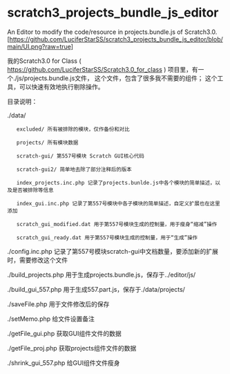 # scratch3_projects_bundle_js_editor
An Editor to modify the code/resource in projects.bundle.js of Scratch3.0.
[https://github.com/LuciferStarSS/scratch3_projects_bundle_js_editor/blob/main/UI.png?raw=true]

我的Scratch3.0 for Class ( https://github.com/LuciferStarSS/Scratch3.0_for_class ) 项目里，有一个./js/projects.bundle.js文件，
这个文件，包含了很多我不需要的组件；
这个工具，可以快速有效地执行剔除操作。

目录说明：

./data/

       excluded/ 所有被排除的模块，仅作备份和对比
       
       projects/ 所有模块数据
       
       scratch-gui/ 第557号模块 Scratch GUI核心代码
       
       scratch-gui2/ 简单地去除了部分注释后的版本
       
       index_projects.inc.php 记录了projects.bunlde.js中各个模块的简单描述，以及是否被排除等信息
       
       index_gui.inc.php 记录了第557号模块中各子模块的简单描述，自定义扩展也在这里添加
       
       scratch_gui_modified.dat 用于第557号模块生成的控制量，用于瘦身“缩减”操作
       
       scratch_gui_ready.dat 用于第557号模块生成的控制量，用于“生成”操作
       
./config.inc.php 记录了第557号模块scratch-gui中文档数量，要添加新的扩展时，需要修改这个文件

./build_projects.php 用于生成projects.bundle.js，保存于../editor/js/

./build_gui_557.php 用于生成557.part.js，保存于./data/projects/

./saveFile.php  用于文件修改后的保存

./setMemo.php 给文件设置备注

./getFile_gui.php 获取GUI组件文件的数据

./getFile_proj.php 获取projects组件文件的数据

./shrink_gui_557.php 给GUI组件文件瘦身
